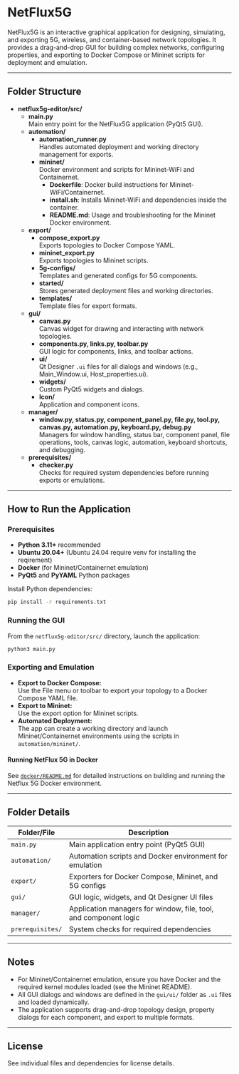 # NetFlux5G

NetFlux5G is an interactive graphical application for designing, simulating, and exporting 5G, wireless, and container-based network topologies. It provides a drag-and-drop GUI for building complex networks, configuring properties, and exporting to Docker Compose or Mininet scripts for deployment and emulation.

---

## Folder Structure

- **netflux5g-editor/src/**
  - **main.py**  
    Main entry point for the NetFlux5G application (PyQt5 GUI).
  - **automation/**
    - **automation_runner.py**  
      Handles automated deployment and working directory management for exports.
    - **mininet/**  
      Docker environment and scripts for Mininet-WiFi and Containernet.
      - **Dockerfile**: Docker build instructions for Mininet-WiFi/Containernet.
      - **install.sh**: Installs Mininet-WiFi and dependencies inside the container.
      - **README.md**: Usage and troubleshooting for the Mininet Docker environment.
  - **export/**
    - **compose_export.py**  
      Exports topologies to Docker Compose YAML.
    - **mininet_export.py**  
      Exports topologies to Mininet scripts.
    - **5g-configs/**  
      Templates and generated configs for 5G components.
    - **started/**  
      Stores generated deployment files and working directories.
    - **templates/**  
      Template files for export formats.
  - **gui/**
    - **canvas.py**  
      Canvas widget for drawing and interacting with network topologies.
    - **components.py, links.py, toolbar.py**  
      GUI logic for components, links, and toolbar actions.
    - **ui/**  
      Qt Designer `.ui` files for all dialogs and windows (e.g., Main_Window.ui, Host_properties.ui).
    - **widgets/**  
      Custom PyQt5 widgets and dialogs.
    - **Icon/**  
      Application and component icons.
  - **manager/**
    - **window.py, status.py, component_panel.py, file.py, tool.py, canvas.py, automation.py, keyboard.py, debug.py**  
      Managers for window handling, status bar, component panel, file operations, tools, canvas logic, automation, keyboard shortcuts, and debugging.
  - **prerequisites/**
    - **checker.py**  
      Checks for required system dependencies before running exports or emulations.

---

## How to Run the Application

### Prerequisites

- **Python 3.11+** recommended
- **Ubuntu 20.04+** (Ubuntu 24.04 require venv for installing the reqirement)
- **Docker** (for Mininet/Containernet emulation)
- **PyQt5** and **PyYAML** Python packages

Install Python dependencies:
```sh
pip install -r requirements.txt
```

### Running the GUI

From the `netflux5g-editor/src/` directory, launch the application:
```sh
python3 main.py
```

### Exporting and Emulation

- **Export to Docker Compose:**  
  Use the File menu or toolbar to export your topology to a Docker Compose YAML file.
- **Export to Mininet:**  
  Use the export option for Mininet scripts.
- **Automated Deployment:**  
  The app can create a working directory and launch Mininet/Containernet environments using the scripts in `automation/mininet/`.

#### Running NetFlux 5G in Docker

See [`docker/README.md`](docker/README.md) for detailed instructions on building and running the Netflux 5G Docker environment.

---

## Folder Details

| Folder/File                | Description                                                                 |
|----------------------------|-----------------------------------------------------------------------------|
| `main.py`                  | Main application entry point (PyQt5 GUI)                                    |
| `automation/`              | Automation scripts and Docker environment for emulation                     |
| `export/`                  | Exporters for Docker Compose, Mininet, and 5G configs                       |
| `gui/`                     | GUI logic, widgets, and Qt Designer UI files                                |
| `manager/`                 | Application managers for window, file, tool, and component logic            |
| `prerequisites/`           | System checks for required dependencies                                     |

---

## Notes

- For Mininet/Containernet emulation, ensure you have Docker and the required kernel modules loaded (see the Mininet README).
- All GUI dialogs and windows are defined in the `gui/ui/` folder as `.ui` files and loaded dynamically.
- The application supports drag-and-drop topology design, property dialogs for each component, and export to multiple formats.

---

## License

See individual files and dependencies for license details.
